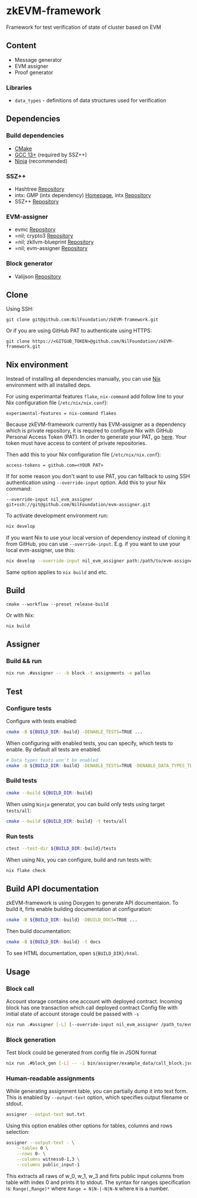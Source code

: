 # zkEVM-framework

Framework for test verification of state of cluster based on EVM

## Content

* Message generator
* EVM assigner
* Proof generator

### Libraries

* `data_types` - definitions of data structures used for verification

## Dependencies

### Build dependencies

* [CMake](https://cmake.org/)
* [GCC 13+](https://gcc.gnu.org/) (required by SSZ++)
* [Ninja](https://ninja-build.org/) (recommended)

### SSZ++

* Hashtree [Repository](https://github.com/prysmaticlabs/hashtree)
* intx: GMP (intx dependency) [Homepage](https://gmplib.org/), intx [Repository](https://github.com/chfast/intx)
* SSZ++ [Repository](https://github.com/OffchainLabs/sszpp)

### EVM-assigner

* evmc [Repository](https://github.com/ethereum/evmc)
* =nil; crypto3 [Repository](https://github.com/NilFoundation/crypto3)
* =nil; zkllvm-blueprint [Repository](https://github.com/NilFoundation/zkllvm-blueprint)
* =nil; evm-assigner [Repository](https://github.com/NilFoundation/evm-assigner)

### Block generator

* Valijson [Repository](https://github.com/tristanpenman/valijson)

## Clone

Using SSH:

```plain
git clone git@github.com:NilFoundation/zkEVM-framework.git
```

Or if you are using GitHub PAT to authenticate using HTTPS:

```plain
git clone https://<GITGUB_TOKEN>@github.com/NilFoundation/zkEVM-framework.git
```

## Nix environment

Instead of installing all dependencies manually,
you can use [Nix](https://nixos.org/download#download-nix) environment with all installed deps.

For using experimantal features `flake`, `nix-command` add follow line
to your Nix configuration file (`/etc/nix/nix.conf`):

```plaintext
experimental-features = nix-command flakes
```

Because zkEVM-framework currently has EVM-assigner as a dependency which is private repository,
it is required to configure Nix with GitHub Personal Access Token (PAT).
In order to generate your PAT, go [here](https://github.com/settings/tokens). Your token
must have access to content of private repositories.

Then add this to your Nix configuration file (`/etc/nix/nix.conf`):

```plaintext
access-tokens = github.com=<YOUR PAT>
```

If for some reason you don't want to use PAT, you can fallback to using SSH authentication
using `--override-input` option. Add this to your Nix command:

```plaintext
--override-input nil_evm_assigner git+ssh://git@github.com/NilFoundation/evm-assigner.git
````

To activate development environment run:

```bash
nix develop
```

If you want Nix to use your local version of dependency instead of cloning it from GitHub,
you can use `--override-input`. E.g. if you want to use your local evm-assigner, use this:

```bash
nix develop --override-input nil_evm_assigner path:/path/to/evm-assigner
```

Same option applies to `nix build` and etc.

## Build

```plain
cmake --workflow --preset release-build
```

Or with Nix:

```bash
nix build
```

## Assigner

### Build && run

```bash
nix run .#assigner -- -b block -t assignments -e pallas
```

## Test

### Configure tests

Configure with tests enabled:

```bash
cmake -B ${BUILD_DIR:-build} -DENABLE_TESTS=TRUE ...
```

When configuring with enabled tests, you can specify, which tests to enable. By default all tests are enabled.

```bash
# Data types tests won't be enabled
cmake -B ${BUILD_DIR:-build} -DENABLE_TESTS=TRUE -DENABLE_DATA_TYPES_TESTS=FALSE ...
```

### Build tests

```bash
cmake --build ${BUILD_DIR:-build}
```

When using `Ninja` generator, you can build only tests using target `tests/all`:

```bash
cmake --build ${BUILD_DIR:-build} -t tests/all
```

### Run tests

```bash
ctest --test-dir ${BUILD_DIR:-build}/tests
```

When using Nix, you can configure, build and run tests with:

```bash
nix flake check
```

## Build API documentation

zkEVM-framework is using Doxygen to generate API documentaion.
To build it, firts enable building documentation at configuration:

```bash
cmake -B ${BUILD_DIR:-build} -DBUILD_DOCS=TRUE ...
```

Then build documentation:

```bash
cmake -B ${BUILD_DIR:-build} -t docs
```

To see HTML documentation, open `${BUILD_DIR}/html`.

## Usage

### Block call

Account storage contains one account with deployed contract.
Incoming block has one transaction which call deployed contract
Config file with initial state of account storage could be passed with `-s`

```bash
nix run .#assigner [-L] [--override-input nil_evm_assigner /path_to/evm-assigner] -- -b bin/assigner/example_data/call_block.ssz -t assignments -e pallas [-s bin/assigner/example_data/state.json] [--log-level debug]
```

### Block generation

Test block could be generated from config file in JSON format

```bash
nix run .#block_gen [-L] -- -i bin/assigner/example_data/call_block.json -o call_block.ssz
```

### Human-readable assignments

While generating assignment table, you can partially dump it into text form.
This is enabled by `--output-text` option, which specifies output filename or stdout.

```bash
assigner --output-text out.txt
```

Using this option enables other options for tables, columns and rows selection:

```bash
assigner --output-text - \
    --tables 0 \
    --rows 0- \
    --columns witness0-1,3 \
    --columns public_input-1
```

This extracts all raws of w_0, w_1, w_3 and firts public input columns from table with index 0 and prints it to stdout.
The syntax for ranges specification is: `Range(,Range)*` where `Range = N|N-|-N|N-N` where `N` is a number.
